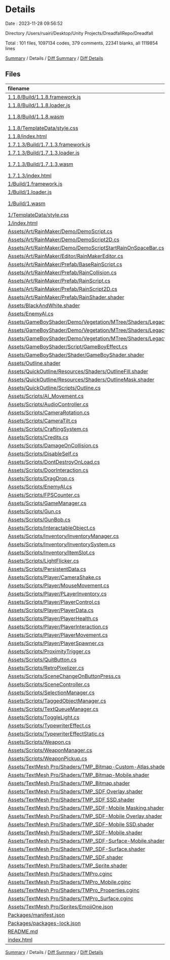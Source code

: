 # Details

Date : 2023-11-28 09:56:52

Directory /Users/ruairi/Desktop/Unity Projects/DreadfallRepo/Dreadfall

Total : 101 files,  1097134 codes, 379 comments, 22341 blanks, all 1119854 lines

[Summary](results.md) / Details / [Diff Summary](diff.md) / [Diff Details](diff-details.md)

## Files
| filename | language | code | comment | blank | total |
| :--- | :--- | ---: | ---: | ---: | ---: |
| [1.1.8/Build/1.1.8.framework.js](/1.1.8/Build/1.1.8.framework.js) | JavaScript | 18 | 0 | 5 | 23 |
| [1.1.8/Build/1.1.8.loader.js](/1.1.8/Build/1.1.8.loader.js) | JavaScript | 1 | 0 | 0 | 1 |
| [1.1.8/Build/1.1.8.wasm](/1.1.8/Build/1.1.8.wasm) | WebAssembly Text Format | 363,282 | 0 | 6,942 | 370,224 |
| [1.1.8/TemplateData/style.css](/1.1.8/TemplateData/style.css) | CSS | 16 | 0 | 1 | 17 |
| [1.1.8/index.html](/1.1.8/index.html) | HTML | 108 | 0 | 15 | 123 |
| [1.7.1.3/Build/1.7.1.3.framework.js](/1.7.1.3/Build/1.7.1.3.framework.js) | JavaScript | 18 | 0 | 5 | 23 |
| [1.7.1.3/Build/1.7.1.3.loader.js](/1.7.1.3/Build/1.7.1.3.loader.js) | JavaScript | 1 | 0 | 0 | 1 |
| [1.7.1.3/Build/1.7.1.3.wasm](/1.7.1.3/Build/1.7.1.3.wasm) | WebAssembly Text Format | 363,150 | 0 | 6,951 | 370,101 |
| [1.7.1.3/index.html](/1.7.1.3/index.html) | HTML | 37 | 0 | 4 | 41 |
| [1/Build/1.framework.js](/1/Build/1.framework.js) | JavaScript | 18 | 0 | 5 | 23 |
| [1/Build/1.loader.js](/1/Build/1.loader.js) | JavaScript | 1 | 0 | 0 | 1 |
| [1/Build/1.wasm](/1/Build/1.wasm) | WebAssembly Text Format | 363,150 | 0 | 6,951 | 370,101 |
| [1/TemplateData/style.css](/1/TemplateData/style.css) | CSS | 16 | 0 | 1 | 17 |
| [1/index.html](/1/index.html) | HTML | 108 | 0 | 15 | 123 |
| [Assets/Art/RainMaker/Demo/DemoScript.cs](/Assets/Art/RainMaker/Demo/DemoScript.cs) | C# | 151 | 3 | 21 | 175 |
| [Assets/Art/RainMaker/Demo/DemoScript2D.cs](/Assets/Art/RainMaker/Demo/DemoScript2D.cs) | C# | 37 | 0 | 6 | 43 |
| [Assets/Art/RainMaker/Demo/DemoScriptStartRainOnSpaceBar.cs](/Assets/Art/RainMaker/Demo/DemoScriptStartRainOnSpaceBar.cs) | C# | 30 | 0 | 3 | 33 |
| [Assets/Art/RainMaker/Editor/RainMakerEditor.cs](/Assets/Art/RainMaker/Editor/RainMakerEditor.cs) | C# | 53 | 4 | 7 | 64 |
| [Assets/Art/RainMaker/Prefab/BaseRainScript.cs](/Assets/Art/RainMaker/Prefab/BaseRainScript.cs) | C# | 307 | 8 | 47 | 362 |
| [Assets/Art/RainMaker/Prefab/RainCollision.cs](/Assets/Art/RainMaker/Prefab/RainCollision.cs) | C# | 51 | 4 | 9 | 64 |
| [Assets/Art/RainMaker/Prefab/RainScript.cs](/Assets/Art/RainMaker/Prefab/RainScript.cs) | C# | 59 | 5 | 8 | 72 |
| [Assets/Art/RainMaker/Prefab/RainScript2D.cs](/Assets/Art/RainMaker/Prefab/RainScript2D.cs) | C# | 190 | 4 | 28 | 222 |
| [Assets/Art/RainMaker/Prefab/RainShader.shader](/Assets/Art/RainMaker/Prefab/RainShader.shader) | UnityShader | 122 | 0 | 27 | 149 |
| [Assets/BlackAndWhite.shader](/Assets/BlackAndWhite.shader) | UnityShader | 25 | 0 | 5 | 30 |
| [Assets/EnemyAI.cs](/Assets/EnemyAI.cs) | C# | 23 | 15 | 7 | 45 |
| [Assets/GameBoyShader/Demo/Vegetation/MTree/Shaders/Legacy/Bark.shader](/Assets/GameBoyShader/Demo/Vegetation/MTree/Shaders/Legacy/Bark.shader) | UnityShader | 313 | 0 | 10 | 323 |
| [Assets/GameBoyShader/Demo/Vegetation/MTree/Shaders/Legacy/Billboard.shader](/Assets/GameBoyShader/Demo/Vegetation/MTree/Shaders/Legacy/Billboard.shader) | UnityShader | 196 | 0 | 10 | 206 |
| [Assets/GameBoyShader/Demo/Vegetation/MTree/Shaders/Legacy/Leafs.shader](/Assets/GameBoyShader/Demo/Vegetation/MTree/Shaders/Legacy/Leafs.shader) | UnityShader | 417 | 0 | 22 | 439 |
| [Assets/GameBoyShader/Script/GameBoyEffect.cs](/Assets/GameBoyShader/Script/GameBoyEffect.cs) | C# | 85 | 4 | 18 | 107 |
| [Assets/GameBoyShader/Shader/GameBoyShader.shader](/Assets/GameBoyShader/Shader/GameBoyShader.shader) | UnityShader | 40 | 0 | 6 | 46 |
| [Assets/Outline.shader](/Assets/Outline.shader) | UnityShader | 42 | 0 | 7 | 49 |
| [Assets/QuickOutline/Resources/Shaders/OutlineFill.shader](/Assets/QuickOutline/Resources/Shaders/OutlineFill.shader) | UnityShader | 65 | 0 | 17 | 82 |
| [Assets/QuickOutline/Resources/Shaders/OutlineMask.shader](/Assets/QuickOutline/Resources/Shaders/OutlineMask.shader) | UnityShader | 29 | 0 | 5 | 34 |
| [Assets/QuickOutline/Scripts/Outline.cs](/Assets/QuickOutline/Scripts/Outline.cs) | C# | 193 | 39 | 78 | 310 |
| [Assets/Scripts/AI_Movement.cs](/Assets/Scripts/AI_Movement.cs) | C# | 73 | 5 | 24 | 102 |
| [Assets/Scripts/AudioController.cs](/Assets/Scripts/AudioController.cs) | C# | 18 | 3 | 6 | 27 |
| [Assets/Scripts/CameraRotation.cs](/Assets/Scripts/CameraRotation.cs) | C# | 16 | 5 | 5 | 26 |
| [Assets/Scripts/CameraTilt.cs](/Assets/Scripts/CameraTilt.cs) | C# | 23 | 3 | 8 | 34 |
| [Assets/Scripts/CraftingSystem.cs](/Assets/Scripts/CraftingSystem.cs) | C# | 64 | 5 | 16 | 85 |
| [Assets/Scripts/Credits.cs](/Assets/Scripts/Credits.cs) | C# | 25 | 4 | 6 | 35 |
| [Assets/Scripts/DamageOnCollision.cs](/Assets/Scripts/DamageOnCollision.cs) | C# | 19 | 0 | 4 | 23 |
| [Assets/Scripts/DisableSelf.cs](/Assets/Scripts/DisableSelf.cs) | C# | 8 | 0 | 2 | 10 |
| [Assets/Scripts/DontDestroyOnLoad.cs](/Assets/Scripts/DontDestroyOnLoad.cs) | C# | 8 | 2 | 1 | 11 |
| [Assets/Scripts/DoorInteraction.cs](/Assets/Scripts/DoorInteraction.cs) | C# | 44 | 3 | 9 | 56 |
| [Assets/Scripts/DragDrop.cs](/Assets/Scripts/DragDrop.cs) | C# | 45 | 2 | 9 | 56 |
| [Assets/Scripts/EnemyAI.cs](/Assets/Scripts/EnemyAI.cs) | C# | 0 | 43 | 2 | 45 |
| [Assets/Scripts/FPSCounter.cs](/Assets/Scripts/FPSCounter.cs) | C# | 22 | 0 | 7 | 29 |
| [Assets/Scripts/GameManager.cs](/Assets/Scripts/GameManager.cs) | C# | 47 | 6 | 8 | 61 |
| [Assets/Scripts/Gun.cs](/Assets/Scripts/Gun.cs) | C# | 156 | 13 | 42 | 211 |
| [Assets/Scripts/GunBob.cs](/Assets/Scripts/GunBob.cs) | C# | 41 | 6 | 10 | 57 |
| [Assets/Scripts/InteractableObject.cs](/Assets/Scripts/InteractableObject.cs) | C# | 41 | 0 | 12 | 53 |
| [Assets/Scripts/Inventory/InventoryManager.cs](/Assets/Scripts/Inventory/InventoryManager.cs) | C# | 12 | 1 | 3 | 16 |
| [Assets/Scripts/Inventory/InventorySystem.cs](/Assets/Scripts/Inventory/InventorySystem.cs) | C# | 97 | 0 | 14 | 111 |
| [Assets/Scripts/Inventory/ItemSlot.cs](/Assets/Scripts/Inventory/ItemSlot.cs) | C# | 27 | 1 | 20 | 48 |
| [Assets/Scripts/LightFlicker.cs](/Assets/Scripts/LightFlicker.cs) | C# | 27 | 4 | 8 | 39 |
| [Assets/Scripts/PersistentData.cs](/Assets/Scripts/PersistentData.cs) | C# | 39 | 5 | 10 | 54 |
| [Assets/Scripts/Player/CameraShake.cs](/Assets/Scripts/Player/CameraShake.cs) | C# | 35 | 3 | 8 | 46 |
| [Assets/Scripts/Player/MouseMovement.cs](/Assets/Scripts/Player/MouseMovement.cs) | C# | 22 | 4 | 8 | 34 |
| [Assets/Scripts/Player/PLayerInventory.cs](/Assets/Scripts/Player/PLayerInventory.cs) | C# | 0 | 90 | 0 | 90 |
| [Assets/Scripts/Player/PlayerControl.cs](/Assets/Scripts/Player/PlayerControl.cs) | C# | 130 | 18 | 39 | 187 |
| [Assets/Scripts/Player/PlayerData.cs](/Assets/Scripts/Player/PlayerData.cs) | C# | 7 | 1 | 3 | 11 |
| [Assets/Scripts/Player/PlayerHealth.cs](/Assets/Scripts/Player/PlayerHealth.cs) | C# | 30 | 2 | 7 | 39 |
| [Assets/Scripts/Player/PlayerInteraction.cs](/Assets/Scripts/Player/PlayerInteraction.cs) | C# | 37 | 1 | 6 | 44 |
| [Assets/Scripts/Player/PlayerMovement.cs](/Assets/Scripts/Player/PlayerMovement.cs) | C# | 53 | 9 | 17 | 79 |
| [Assets/Scripts/Player/PlayerSpawner.cs](/Assets/Scripts/Player/PlayerSpawner.cs) | C# | 21 | 2 | 5 | 28 |
| [Assets/Scripts/ProximityTrigger.cs](/Assets/Scripts/ProximityTrigger.cs) | C# | 41 | 3 | 9 | 53 |
| [Assets/Scripts/QuitButton.cs](/Assets/Scripts/QuitButton.cs) | C# | 12 | 1 | 2 | 15 |
| [Assets/Scripts/RetroPixelizer.cs](/Assets/Scripts/RetroPixelizer.cs) | C# | 28 | 3 | 8 | 39 |
| [Assets/Scripts/SceneChangeOnButtonPress.cs](/Assets/Scripts/SceneChangeOnButtonPress.cs) | C# | 14 | 5 | 4 | 23 |
| [Assets/Scripts/SceneController.cs](/Assets/Scripts/SceneController.cs) | C# | 12 | 1 | 3 | 16 |
| [Assets/Scripts/SelectionManager.cs](/Assets/Scripts/SelectionManager.cs) | C# | 49 | 0 | 10 | 59 |
| [Assets/Scripts/TaggedObjectManager.cs](/Assets/Scripts/TaggedObjectManager.cs) | C# | 20 | 2 | 6 | 28 |
| [Assets/Scripts/TextQueueManager.cs](/Assets/Scripts/TextQueueManager.cs) | C# | 42 | 1 | 9 | 52 |
| [Assets/Scripts/ToggleLight.cs](/Assets/Scripts/ToggleLight.cs) | C# | 19 | 5 | 6 | 30 |
| [Assets/Scripts/TypewriterEffect.cs](/Assets/Scripts/TypewriterEffect.cs) | C# | 44 | 6 | 12 | 62 |
| [Assets/Scripts/TypewriterEffectStatic.cs](/Assets/Scripts/TypewriterEffectStatic.cs) | C# | 43 | 8 | 11 | 62 |
| [Assets/Scripts/Weapon.cs](/Assets/Scripts/Weapon.cs) | C# | 33 | 5 | 10 | 48 |
| [Assets/Scripts/WeaponManager.cs](/Assets/Scripts/WeaponManager.cs) | C# | 90 | 8 | 18 | 116 |
| [Assets/Scripts/WeaponPickup.cs](/Assets/Scripts/WeaponPickup.cs) | C# | 101 | 4 | 25 | 130 |
| [Assets/TextMesh Pro/Shaders/TMP_Bitmap-Custom-Atlas.shader](/Assets/TextMesh%20Pro/Shaders/TMP_Bitmap-Custom-Atlas.shader) | UnityShader | 111 | 0 | 33 | 144 |
| [Assets/TextMesh Pro/Shaders/TMP_Bitmap-Mobile.shader](/Assets/TextMesh%20Pro/Shaders/TMP_Bitmap-Mobile.shader) | UnityShader | 115 | 0 | 31 | 146 |
| [Assets/TextMesh Pro/Shaders/TMP_Bitmap.shader](/Assets/TextMesh%20Pro/Shaders/TMP_Bitmap.shader) | UnityShader | 111 | 0 | 33 | 144 |
| [Assets/TextMesh Pro/Shaders/TMP_SDF Overlay.shader](/Assets/TextMesh%20Pro/Shaders/TMP_SDF%20Overlay.shader) | UnityShader | 247 | 0 | 71 | 318 |
| [Assets/TextMesh Pro/Shaders/TMP_SDF SSD.shader](/Assets/TextMesh%20Pro/Shaders/TMP_SDF%20SSD.shader) | UnityShader | 245 | 0 | 66 | 311 |
| [Assets/TextMesh Pro/Shaders/TMP_SDF-Mobile Masking.shader](/Assets/TextMesh%20Pro/Shaders/TMP_SDF-Mobile%20Masking.shader) | UnityShader | 198 | 0 | 50 | 248 |
| [Assets/TextMesh Pro/Shaders/TMP_SDF-Mobile Overlay.shader](/Assets/TextMesh%20Pro/Shaders/TMP_SDF-Mobile%20Overlay.shader) | UnityShader | 191 | 0 | 50 | 241 |
| [Assets/TextMesh Pro/Shaders/TMP_SDF-Mobile SSD.shader](/Assets/TextMesh%20Pro/Shaders/TMP_SDF-Mobile%20SSD.shader) | UnityShader | 86 | 0 | 21 | 107 |
| [Assets/TextMesh Pro/Shaders/TMP_SDF-Mobile.shader](/Assets/TextMesh%20Pro/Shaders/TMP_SDF-Mobile.shader) | UnityShader | 191 | 0 | 50 | 241 |
| [Assets/TextMesh Pro/Shaders/TMP_SDF-Surface-Mobile.shader](/Assets/TextMesh%20Pro/Shaders/TMP_SDF-Surface-Mobile.shader) | UnityShader | 111 | 0 | 28 | 139 |
| [Assets/TextMesh Pro/Shaders/TMP_SDF-Surface.shader](/Assets/TextMesh%20Pro/Shaders/TMP_SDF-Surface.shader) | UnityShader | 126 | 0 | 33 | 159 |
| [Assets/TextMesh Pro/Shaders/TMP_SDF.shader](/Assets/TextMesh%20Pro/Shaders/TMP_SDF.shader) | UnityShader | 247 | 0 | 71 | 318 |
| [Assets/TextMesh Pro/Shaders/TMP_Sprite.shader](/Assets/TextMesh%20Pro/Shaders/TMP_Sprite.shader) | UnityShader | 97 | 0 | 20 | 117 |
| [Assets/TextMesh Pro/Shaders/TMPro.cginc](/Assets/TextMesh%20Pro/Shaders/TMPro.cginc) | UnityShader | 65 | 0 | 20 | 85 |
| [Assets/TextMesh Pro/Shaders/TMPro_Mobile.cginc](/Assets/TextMesh%20Pro/Shaders/TMPro_Mobile.cginc) | UnityShader | 124 | 0 | 34 | 158 |
| [Assets/TextMesh Pro/Shaders/TMPro_Properties.cginc](/Assets/TextMesh%20Pro/Shaders/TMPro_Properties.cginc) | UnityShader | 72 | 0 | 14 | 86 |
| [Assets/TextMesh Pro/Shaders/TMPro_Surface.cginc](/Assets/TextMesh%20Pro/Shaders/TMPro_Surface.cginc) | UnityShader | 83 | 0 | 19 | 102 |
| [Assets/TextMesh Pro/Sprites/EmojiOne.json](/Assets/TextMesh%20Pro/Sprites/EmojiOne.json) | JSON | 155 | 0 | 2 | 157 |
| [Packages/manifest.json](/Packages/manifest.json) | JSON | 42 | 0 | 1 | 43 |
| [Packages/packages-lock.json](/Packages/packages-lock.json) | JSON | 391 | 0 | 1 | 392 |
| [README.md](/README.md) | Markdown | 2 | 0 | 1 | 3 |
| [index.html](/index.html) | HTML | 37 | 0 | 4 | 41 |

[Summary](results.md) / Details / [Diff Summary](diff.md) / [Diff Details](diff-details.md)